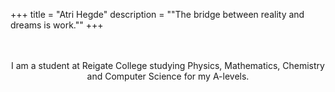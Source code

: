 +++
title = "Atri Hegde"
description = "\"The bridge between reality and dreams is work.\""
+++

<br>
<br>
<div align="center">
I am a student at Reigate College studying Physics, Mathematics, Chemistry and Computer Science for my
A-levels.
</div>